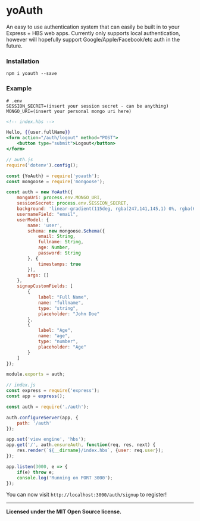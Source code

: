 # yoAuth
An easy to use authentication system that can easily be built in to your Express + HBS web apps. Currently only supports local authentication, however will hopefully support Google/Apple/Facebook/etc auth in the future.

### Installation
```
npm i yoauth --save
```

### Example
```env
# .env
SESSION_SECRET=(insert your session secret - can be anything)
MONGO_URI=(insert your personal mongo uri here)
```

```hbs
<!-- index.hbs -->

Hello, {{user.fullName}}
<form action="/auth/logout" method="POST">
    <button type="submit">Logout</button>
</form>
```

```js
// auth.js
require('dotenv').config();

const {YoAuth} = require('yoauth');
const mongoose = require('mongoose');

const auth = new YoAuth({
    mongoUri: process.env.MONGO_URI,
    sessionSecret: process.env.SESSION_SECRET,
    background: 'linear-gradient(115deg, rgba(247,141,145,1) 0%, rgba(66,189,210,1) 100%)',
    usernameField: "email",
    userModel: {
        name: 'user',
        schema: new mongoose.Schema({
            email: String,
            fullname: String,
            age: Number,
            password: String
        }, {
            timestamps: true
        }),
        args: []
    },
    signupCustomFields: [
        {
            label: "Full Name",
            name: "fullname",
            type: "string",
            placeholder: "John Doe"
        },
        {
            label: "Age",
            name: "age",
            type: "number",
            placeholder: "Age"
        }
    ]
});

module.exports = auth;
```

```js
// index.js
const express = require('express');
const app = express();

const auth = require('./auth');

auth.configureServer(app, {
    path: '/auth'
});

app.set('view engine', 'hbs');
app.get('/', auth.ensureAuth, function(req, res, next) {
    res.render(`${__dirname}/index.hbs`, {user: req.user});
});

app.listen(3000, e => {
    if(e) throw e;
    console.log('Running on PORT 3000');
});
```

You can now visit `http://localhost:3000/auth/signup` to register!

-----------
**Licensed under the MIT Open Source license.**
